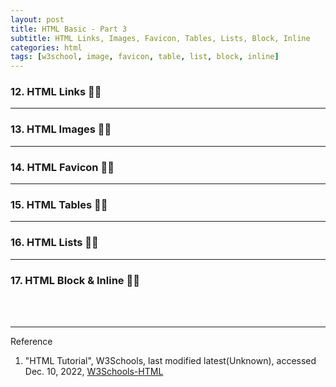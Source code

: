 ```yaml
---
layout: post
title: HTML Basic - Part 3
subtitle: HTML Links, Images, Favicon, Tables, Lists, Block, Inline
categories: html
tags: [w3school, image, favicon, table, list, block, inline]
---
```


<script async src="https://cpwebassets.codepen.io/assets/embed/ei.js"></script>

### 12. HTML Links 👩‍💻

---

### 13. HTML Images 👩‍💻

---

### 14. HTML Favicon 👩‍💻

---

### 15. HTML Tables 👩‍💻

---

### 16. HTML Lists 👩‍💻

---

### 17. HTML Block & Inline 👩‍💻


<br><br>

---
Reference

1. "HTML Tutorial", W3Schools, last modified latest(Unknown), accessed Dec. 10, 2022, [W3Schools-HTML](https://www.w3schools.com/html/default.asp)

